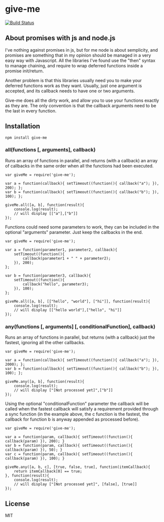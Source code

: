give-me
=============
[![Build Status](https://secure.travis-ci.org/matteofigus/give-me.png?branch=master)](http://travis-ci.org/matteofigus/give-me)

## About promises with js and node.js

I've nothing against promises in js, but for me node is about semplicity, and promises are something that in my opinion should be managed in a very easy way with Javascript. All the libraries I've found use the "then" syntax to manage chaining, and require to wrap deferred functions inside a promise init/return.

Another problem is that this libraries usually need you to make your deferred functions work as they want. Usually, just one argument is accepted, and its callback needs to have one or two arguments.

Give-me does all the dirty work, and allow you to use your functions exactly as they are. The only convention is that the callback arguments need to be the last in every function.

## Installation

	npm install give-me

### all(functions [, arguments], callback)

Runs an array of functions in parallel, and returns (with a callback) an array of callbacks in the same order when all the functions had been executed.

	var giveMe = require('give-me');

	var a = function(callback){ setTimeout((function(){ callback("a"); }), 200); };
	var b = function(callback){ setTimeout((function(){ callback("b"); }), 100); };

	giveMe.all([a, b], function(result){
		console.log(result);
		// will display [["a"],["b"]]
	});

Functions could need some parameters to work, they can be included in the optional "arguments" parameter. Just keep the callbacks in the end.

	var giveMe = require('give-me');

	var a = function(parameter1, parameter2, callback){ 
		setTimeout((function(){ 
			callback(parameter1 + " " + parameter2);
		}), 200); 
	};

	var b = function(parameter3, callback){ 
		setTimeout((function(){ 
			callback("hello", parameter3);
		}), 100); 
	};

	giveMe.all([a, b], [["hello", "world"], ["hi"]], function(result){
		console.log(result);
		// will display [["hello world"],["hello", "hi"]]
	});


### any(functions [, arguments] [, conditionalFunction], callback)
	
Runs an array of functions in parallel, but returns (with a callback) just the fastest, ignoring all the other callbacks.

	var giveMe = require('give-me');
  
    var a = function(callback){ setTimeout((function(){ callback("a"); }), 2000); };
    var b = function(callback){ setTimeout((function(){ callback("b"); }), 100); };

    giveMe.any([a, b], function(result){
    	console.log(result);
    	// will display ["[Not processed yet]",["b"]]
    });

	
Using the optional "conditionalFunction" parameter the callback will be called when the fastest callback will satisfy a requirement provided through a sync function (in the example above, the c function is the fastest, the callback for function b is anyway appended as processed before).

	var giveMe = require('give-me');
  
    var a = function(param, callback){ setTimeout((function(){ callback(param) }), 200); }
    var b = function(param, callback){ setTimeout((function(){ callback(param) }), 50); }
    var c = function(param, callback){ setTimeout((function(){ callback(param) }), 100); }

    giveMe.any([a, b, c], [true, false, true], function(itemCallback){
    	return itemCallback[0] == true;
    }, function(result){
    	console.log(result);
    	// will display ["[Not processed yet]", [false], [true]]
    });

## License

MIT